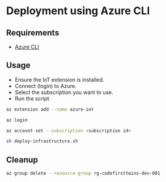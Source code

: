 Deployment using Azure CLI
==========================

## Requirements

* [Azure CLI](https://docs.microsoft.com/en-us/cli/azure/)

## Usage

* Ensure the IoT extension is installed.
* Connect (login) to Azure.
* Select the subscription you want to use.
* Run the script

``` sh
az extension add --name azure-iot

az login

az account set --subscription <subscription id>

sh deploy-infrastructure.sh
```

## Cleanup

``` sh
az group delete --resource-group rg-codefirsttwins-dev-001
```
